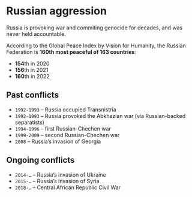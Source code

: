 # Russian aggression

Russia is provoking war and commiting genocide for decades, and was never held accountable.

According to the Global Peace Index by Vision for Humanity,
the Russian Federation is **160th most peaceful of 163 countries**:
- **154**th in 2020
- **156**th in 2021
- **160**th in 2022

## Past conflicts

* `1992-1993` – Russia occupied Transnistria
* `1992-1993` – Russia provoked the Abkhazian war (via Russian-backed separatists)
* `1994-1996` – first Russian-Chechen war
* `1999-2009` – second Russian-Chechen war
* `2008` – Russia’s invasion of Georgia

## Ongoing conflicts

* `2014-…` – Russia’s invasion of Ukraine
* `2015-…` – Russia’s invasion of Syria
* `2018-…` – Central African Republic Civil War
